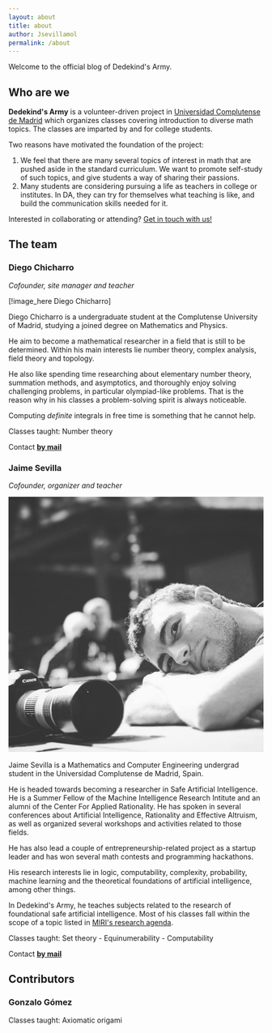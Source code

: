 ```yaml
---
layout: about
title: about
author: Jsevillamol
permalink: /about
---
```


Welcome to the official blog of Dedekind's Army.

## Who are we
**Dedekind's Army** is a volunteer-driven project in [Universidad Complutense de Madrid](https://www.ucm.es/)
which organizes classes covering introduction to diverse math topics. The classes are imparted by and for college students.

Two reasons have motivated the foundation of the project:

1. We feel that there are many several topics of interest in math that are pushed aside
in the standard curriculum. We want to promote self-study of such topics, and give students
a way of sharing their passions.
2. Many students are considering pursuing a life as teachers in college or institutes. In DA, they can
try for themselves what teaching is like, and build the communication skills needed for it.

Interested in collaborating or attending? [Get in touch with us!](mailto:dedekindsarmy@gmail.com)

## The team

### Diego Chicharro
*Cofounder, site manager and teacher*

[!image_here Diego Chicharro]

Diego Chicharro is a undergraduate student at the Complutense University of Madrid, studying a joined degree on Mathematics and Physics. 

He aim to become a mathematical researcher in a field that is still to be determined. Within his main interests lie number theory, complex analysis, field theory and topology.

He also like spending time researching about elementary number theory, summation methods, and asymptotics, and thoroughly enjoy solving challenging problems, in particular olympiad-like problems. That is the reason why in his classes a problem-solving spirit is always noticeable.  

Computing *definite* integrals in free time is something that he cannot help.

Classes taught: Number theory

Contact **[by mail](mailto:iqcd13g0@gmail.com)**

### Jaime Sevilla
*Cofounder, organizer and teacher*

![Jaime Sevilla](/images/Jsevillamol.jpg)

Jaime Sevilla is a Mathematics and Computer Engineering undergrad student in the Universidad Complutense de Madrid, Spain.

He is headed towards becoming a researcher in Safe Artificial Intelligence. He is a Summer Fellow of the Machine Intelligence Research Intitute and an alumni of the Center For Applied Rationality. He has spoken in several conferences about Artificial Intelligence, Rationality and Effective Altruism, as well as organized several workshops and activities related to those fields.

He has also lead a couple of entrepreneurship-related project as a startup leader and has won several math contests and programming hackathons.

His research interests lie in logic, computability, complexity, probability, machine learning and the theoretical foundations of artificial intelligence, among other things.

In Dedekind's Army, he teaches subjects related to the research of foundational safe artificial intelligence. Most of his classes fall within the scope of a topic listed in [MIRI's research agenda](https://intelligence.org/research-guide/).

Classes taught: Set theory - Equinumerability - Computability

Contact **[by mail](mailto:jsevillamol@outlook.com)**

## Contributors

### Gonzalo Gómez

Classes taught: Axiomatic origami

